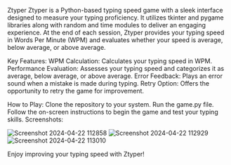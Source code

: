 
Ztyper
Ztyper is a Python-based typing speed game with a sleek interface designed to measure your typing proficiency. It utilizes tkinter and pygame libraries along with random and time modules to deliver an engaging experience. At the end of each session, Ztyper provides your typing speed in Words Per Minute (WPM) and evaluates whether your speed is average, below average, or above average.

Key Features:
WPM Calculation: Calculates your typing speed in WPM.
Performance Evaluation: Assesses your typing speed and categorizes it as average, below average, or above average.
Error Feedback: Plays an error sound when a mistake is made during typing.
Retry Option: Offers the opportunity to retry the game for improvement.

How to Play:
Clone the repository to your system.
Run the game.py file.
Follow the on-screen instructions to begin the game and test your typing skills.
Screenshots:

![Screenshot 2024-04-22 112858](https://github.com/ixoz/ZTyper/assets/148843416/3e8720af-a3a0-4d0e-af15-9d5fecf33340)
![Screenshot 2024-04-22 112929](https://github.com/ixoz/ZTyper/assets/148843416/2036e339-9e79-41df-adc3-1c13d76bd321)
![Screenshot 2024-04-22 113010](https://github.com/ixoz/ZTyper/assets/148843416/7ea2276f-ae74-4516-8c3e-d44bb8914dc2)


Enjoy improving your typing speed with Ztyper!
